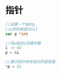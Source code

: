 # 指针

```go
//设置一个指针p
//p的初始值为nil
var p *int
```

```go
//将p指向i的操作数
i := 42
p = &i
```

```go
//通过指针修改指向的底层值
*p = 21
```

